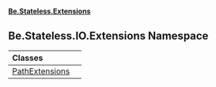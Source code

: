 #### [Be.Stateless.Extensions](README.md 'README')

## Be.Stateless.IO.Extensions Namespace

| Classes | |
| :--- | :--- |
| [PathExtensions](PathExtensions.md 'Be.Stateless.IO.Extensions.PathExtensions') | |
